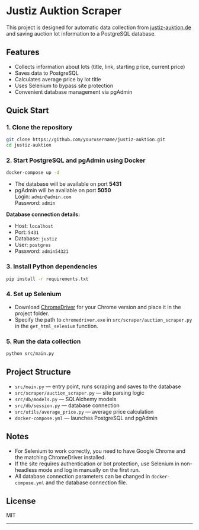# Justiz Auktion Scraper

This project is designed for automatic data collection from [justiz-auktion.de](https://www.justiz-auktion.de/) and saving auction lot information to a PostgreSQL database.

## Features

- Collects information about lots (title, link, starting price, current price)
- Saves data to PostgreSQL
- Calculates average price by lot title
- Uses Selenium to bypass site protection
- Convenient database management via pgAdmin

## Quick Start

### 1. Clone the repository

```bash
git clone https://github.com/yourusername/justiz-auktion.git
cd justiz-auktion
```

### 2. Start PostgreSQL and pgAdmin using Docker

```bash
docker-compose up -d
```

- The database will be available on port **5431**
- pgAdmin will be available on port **5050**  
  Login: `admin@admin.com`  
  Password: `admin`

**Database connection details:**
- Host: `localhost`
- Port: `5431`
- Database: `justiz`
- User: `postgres`
- Password: `admin54321`

### 3. Install Python dependencies

```bash
pip install -r requirements.txt
```

### 4. Set up Selenium

- Download [ChromeDriver](https://googlechromelabs.github.io/chrome-for-testing/) for your Chrome version and place it in the project folder.
- Specify the path to `chromedriver.exe` in `src/scraper/auction_scraper.py` in the `get_html_selenium` function.

### 5. Run the data collection

```bash
python src/main.py
```

## Project Structure

- `src/main.py` — entry point, runs scraping and saves to the database
- `src/scraper/auction_scraper.py` — site parsing logic
- `src/db/models.py` — SQLAlchemy models
- `src/db/session.py` — database connection
- `src/utils/average_price.py` — average price calculation
- `docker-compose.yml` — launches PostgreSQL and pgAdmin

## Notes

- For Selenium to work correctly, you need to have Google Chrome and the matching ChromeDriver installed.
- If the site requires authentication or bot protection, use Selenium in non-headless mode and log in manually on the first run.
- All database connection parameters can be changed in `docker-compose.yml` and the database connection file.

## License

MIT

---